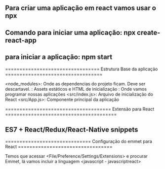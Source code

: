 ## Para criar uma aplicação em react vamos usar o npx
## Comando para iniciar uma aplicação: npx create-react-app <nome>
## para iniciar a aplicação: npm start

================================= Estrutura Base da aplicação ==================================

<node_modules>: Onde as dependencias do projeto ficam. Deve ser descartavel.
<public>: Assets estáticos e HTML de inicialização
<src>: Onde vamos programar nossas aplicações
<src/index.js>: Arquivo de inicialização do React
<src/App.js>: Componente principal da aplicação

===================================== Extensão para React =======================================

## ES7 + React/Redux/React-Native snippets

============================== Configuração do emmet para React =================================

Temos que acessar <File/Preference/Settings/Extensions> e procurar Emmet, lá vamos incluir
a linguagem <javascript - javascriptreact>